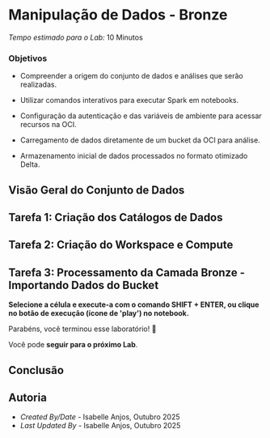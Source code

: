 # Manipulação de Dados - Bronze



*Tempo estimado para o Lab:* 10 Minutos

### Objetivos


* Compreender a origem do conjunto de dados e análises que serão realizadas.

* Utilizar comandos interativos para executar Spark em notebooks.

* Configuração da autenticação e das variáveis de ambiente para acessar recursos na OCI.

* Carregamento de dados diretamente de um bucket da OCI para análise.

* Armazenamento inicial de dados processados no formato otimizado Delta.

## Visão Geral do Conjunto de Dados


## Tarefa 1: Criação dos Catálogos de Dados

## Tarefa 2: Criação do Workspace e Compute

## Tarefa 3: Processamento da Camada Bronze - Importando Dados do Bucket 


 **Selecione a célula e execute-a com o comando SHIFT + ENTER, ou clique no botão de execução (ícone de 'play') no notebook.**

Parabéns, você terminou esse laboratório! 🎉

Você pode **seguir para o próximo Lab**.

## Conclusão


## Autoria

- *Created By/Date* - Isabelle Anjos, Outubro 2025
- *Last Updated By* - Isabelle Anjos, Outubro 2025